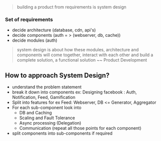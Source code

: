 > building a product from requirements is system design 

### Set of requirements
* decide architecture (database, cdn, api's)
* decide components (auth = > (webserver, db, cache))
* decide modules (auth)

> system design is about how these modules, architecture and components will come together, interact with each other and build a complete solution, a functional solution ~~ Product Development 

## How to approach System Design?
* understand the problem statement
* break it down into components
    ex: Designing facebook : Auth, Notification, Feed, Gamification
* Split into features
    for ex Feed: Webserver, DB <= Generator, Aggregator
* For each sub-component look into
    * DB and Caching
    * Scaling and Fault Tolerance
    * Async processing (Delegation)
    * Communication (repeat all those points for each component)
* split components into sub-components if required